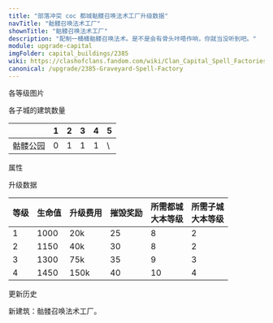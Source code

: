 ```yaml
---
title: "部落冲突 coc 都城骷髅召唤法术工厂升级数据"
navTitle: "骷髅召唤法术工厂"
shownTitle: "骷髅召唤法术工厂"
description: "配制一桶桶骷髅召唤法术。是不是会有骨头咔嗒作响，你就当没听到吧。"
module: upgrade-capital
imgFolder: capital_buildings/2385
wiki: https://clashofclans.fandom.com/wiki/Clan_Capital_Spell_Factories#Graveyard_Spell_Factory
canonical: /upgrade/2385-Graveyard-Spell-Factory
---
```


<UnitInfo :folder="$frontmatter.imgFolder" imgSrc="Graveyard_Spell_Factory4.png" :imgAlt="$frontmatter.navTitle"
    :description="$frontmatter.description"
    :isSmallImg="true" />

<SmallTitle>各等级图片</SmallTitle>

<Panel>
    <UnitImgGroup :folder="$frontmatter.imgFolder">
        <UnitImg imgTitle="废墟" imgSrc="Spell_Factory_Ruin.png" />
        <UnitImg imgTitle="1 级" imgSrc="Graveyard_Spell_Factory1.png" />
        <UnitImg imgTitle="2 级" imgSrc="Graveyard_Spell_Factory2.png" />
        <UnitImg imgTitle="3 级" imgSrc="Graveyard_Spell_Factory3.png" />
        <UnitImg imgTitle="4 级" imgSrc="Graveyard_Spell_Factory4.png" />
    </UnitImgGroup>
</Panel>

<SmallTitle>各子城的建筑数量</SmallTitle>

<DistrictTable>

|             |   1   |   2   |   3   |   4   |   5   |
|     ---     |  ---  |  ---  |  ---  |  ---  |  ---  |
|   骷髅公园   |   0   |   1   |   1   |   1   |   \   |

</DistrictTable>

<SmallTitle>属性</SmallTitle>

<UnitProperties>
    <UnitProperty pKey="占地面积" pValue="3×3" />
    <UnitProperty pKey="判定面积" pValue="2×2" />
    <UnitProperty pKey="可配置的法术" pValue="<a href='/upgrade/2105-Graveyard-Spell'>骷髅召唤法术</a>" />
</UnitProperties>

<SmallTitle>升级数据</SmallTitle>

<script setup>
const tableExtraInfo = [
    {
        "column": 2,
        "type": "cost",
        "icon": "Gold3",
        "noGoldPass": true
    },
    {
        "column": 3,
        "type": "number",
        "icon": "Gold3",
        "noGoldPass": true
    }
];
</script>

<UnitTable :tableExtraInfo="tableExtraInfo">

| 等级 | 生命值 | 升级费用 | 摧毁奖励 |所需都城<br>大本等级|所需子城<br>大本等级|
| ---- |   --- |   ---   |   ---    |        ---       |        ---        |
|   1  |  1000 |    20k  |    25    |         8        |         2         |
|   2  |  1150 |    40k  |    30    |         8        |         2         |
|   3  |  1300 |    75k  |    35    |         9        |         3         |
|   4  |  1450 |   150k  |    40    |        10        |         4         |
</UnitTable>

<SmallTitle>更新历史</SmallTitle>

<Timeline>
    <TimelineItem date="2022/12/12">
        <TimelineRow>新建筑：骷髅召唤法术工厂。</TimelineRow>
    </TimelineItem>
    <TimelineItem :historyBottom="true" />
</Timeline>